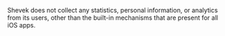 Shevek does not collect any statistics, personal information, or
analytics from its users, other than the built-in mechanisms that are
present for all iOS apps.
